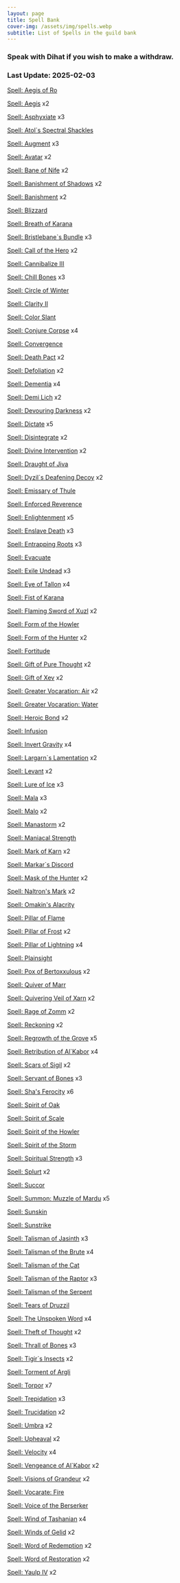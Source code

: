 ```yaml
---
layout: page
title: Spell Bank
cover-img: /assets/img/spells.webp
subtitle: List of Spells in the guild bank
---
```

### Speak with Dihat if you wish to make a withdraw.

### Last Update: 2025-02-03

[Spell: Aegis of Ro](https://www.pqdi.cc/item/15863)

[Spell: Aegis](https://www.pqdi.cc/item/19227) x2

[Spell: Asphyxiate](https://www.pqdi.cc/item/19402) x3

[Spell: Atol`s Spectral Shackles](https://www.pqdi.cc/item/19315)

[Spell: Augment](https://www.pqdi.cc/item/19416) x3

[Spell: Avatar](https://www.pqdi.cc/item/19292) x2

[Spell: Bane of Nife](https://www.pqdi.cc/item/19277) x2

[Spell: Banishment of Shadows](https://www.pqdi.cc/item/19228) x2

[Spell: Banishment](https://www.pqdi.cc/item/19262) x2

[Spell: Blizzard](https://www.pqdi.cc/item/19241)

[Spell: Breath of Karana](https://www.pqdi.cc/item/19250)

[Spell: Bristlebane`s Bundle](https://www.pqdi.cc/item/19351) x3

[Spell: Call of the Hero](https://www.pqdi.cc/item/19360) x2

[Spell: Cannibalize III](https://www.pqdi.cc/item/19272)

[Spell: Chill Bones](https://www.pqdi.cc/item/19302) x3

[Spell: Circle of Winter](https://www.pqdi.cc/item/19232)

[Spell: Clarity II](https://www.pqdi.cc/item/19379)

[Spell: Color Slant](https://www.pqdi.cc/item/19378)

[Spell: Conjure Corpse](https://www.pqdi.cc/item/19307) x4

[Spell: Convergence](https://www.pqdi.cc/item/19423)

[Spell: Death Pact](https://www.pqdi.cc/item/19203) x2

[Spell: Defoliation](https://www.pqdi.cc/item/19296) x2

[Spell: Dementia](https://www.pqdi.cc/item/19384) x4

[Spell: Demi Lich](https://www.pqdi.cc/item/19314) x2

[Spell: Devouring Darkness](https://www.pqdi.cc/item/19312) x2

[Spell: Dictate](https://www.pqdi.cc/item/19406) x5

[Spell: Disintegrate](https://www.pqdi.cc/item/19415) x2

[Spell: Divine Intervention](https://www.pqdi.cc/item/19230) x2

[Spell: Draught of Jiva](https://www.pqdi.cc/item/19328)

[Spell: Dyzil`s Deafening Decoy](https://www.pqdi.cc/item/19364) x2

[Spell: Emissary of Thule](https://www.pqdi.cc/item/19311)

[Spell: Enforced Reverence](https://www.pqdi.cc/item/19222)

[Spell: Enlightenment](https://www.pqdi.cc/item/19396) x5

[Spell: Enslave Death](https://www.pqdi.cc/item/19313) x3

[Spell: Entrapping Roots](https://www.pqdi.cc/item/19263) x3

[Spell: Evacuate](https://www.pqdi.cc/item/19336)

[Spell: Exile Undead](https://www.pqdi.cc/item/19214) x3

[Spell: Eye of Tallon](https://www.pqdi.cc/item/19411) x4

[Spell: Fist of Karana](https://www.pqdi.cc/item/19255)

[Spell: Flaming Sword of Xuzl](https://www.pqdi.cc/item/19344) x2

[Spell: Form of the Howler](https://www.pqdi.cc/item/19244)

[Spell: Form of the Hunter](https://www.pqdi.cc/item/19260) x2

[Spell: Fortitude](https://www.pqdi.cc/item/19216)

[Spell: Gift of Pure Thought](https://www.pqdi.cc/item/19401) x2

[Spell: Gift of Xev](https://www.pqdi.cc/item/19347) x2

[Spell: Greater Vocaration: Air](https://www.pqdi.cc/item/19371) x2

[Spell: Greater Vocaration: Water](https://www.pqdi.cc/item/19372)

[Spell: Heroic Bond](https://www.pqdi.cc/item/19224) x2

[Spell: Infusion](https://www.pqdi.cc/item/19424)

[Spell: Invert Gravity](https://www.pqdi.cc/item/19341) x4

[Spell: Largarn`s Lamentation](https://www.pqdi.cc/item/19388) x2

[Spell: Levant](https://www.pqdi.cc/item/19303) x2

[Spell: Lure of Ice](https://www.pqdi.cc/item/19422) x3

[Spell: Mala](https://www.pqdi.cc/item/19418) x3

[Spell: Malo](https://www.pqdi.cc/item/19291) x2

[Spell: Manastorm](https://www.pqdi.cc/item/19370) x2

[Spell: Maniacal Strength](https://www.pqdi.cc/item/19279)

[Spell: Mark of Karn](https://www.pqdi.cc/item/19218) x2

[Spell: Markar`s Discord](https://www.pqdi.cc/item/19331)

[Spell: Mask of the Hunter](https://www.pqdi.cc/item/19261) x2

[Spell: Naltron's Mark](https://www.pqdi.cc/item/19435) x2

[Spell: Omakin's Alacrity](https://www.pqdi.cc/item/7725)

[Spell: Pillar of Flame](https://www.pqdi.cc/item/19335)

[Spell: Pillar of Frost](https://www.pqdi.cc/item/19318) x2

[Spell: Pillar of Lightning](https://www.pqdi.cc/item/19326) x4

[Spell: Plainsight](https://www.pqdi.cc/item/19330)

[Spell: Pox of Bertoxxulous](https://www.pqdi.cc/item/19288) x2

[Spell: Quiver of Marr](https://www.pqdi.cc/item/19354)

[Spell: Quivering Veil of Xarn](https://www.pqdi.cc/item/19309) x2

[Spell: Rage of Zomm](https://www.pqdi.cc/item/19417) x2

[Spell: Reckoning](https://www.pqdi.cc/item/19212) x2

[Spell: Regrowth of the Grove](https://www.pqdi.cc/item/19256) x5

[Spell: Retribution of Al`Kabor](https://www.pqdi.cc/item/19332) x4

[Spell: Scars of Sigil](https://www.pqdi.cc/item/19358) x2

[Spell: Servant of Bones](https://www.pqdi.cc/item/19305) x3

[Spell: Sha's Ferocity](https://www.pqdi.cc/item/7728) x6

[Spell: Spirit of Oak](https://www.pqdi.cc/item/19258)

[Spell: Spirit of Scale](https://www.pqdi.cc/item/19238)

[Spell: Spirit of the Howler](https://www.pqdi.cc/item/19275)

[Spell: Spirit of the Storm](https://www.pqdi.cc/item/7741)

[Spell: Spiritual Strength](https://www.pqdi.cc/item/7730) x3

[Spell: Splurt](https://www.pqdi.cc/item/19294) x2

[Spell: Succor](https://www.pqdi.cc/item/19253)

[Spell: Summon: Muzzle of Mardu](https://www.pqdi.cc/item/19363) x5

[Spell: Sunskin](https://www.pqdi.cc/item/19420)

[Spell: Sunstrike](https://www.pqdi.cc/item/19345)

[Spell: Talisman of Jasinth](https://www.pqdi.cc/item/19264) x3

[Spell: Talisman of the Brute](https://www.pqdi.cc/item/19281) x4

[Spell: Talisman of the Cat](https://www.pqdi.cc/item/19280)

[Spell: Talisman of the Raptor](https://www.pqdi.cc/item/19289) x3

[Spell: Talisman of the Serpent](https://www.pqdi.cc/item/19286)

[Spell: Tears of Druzzil](https://www.pqdi.cc/item/19319)

[Spell: The Unspoken Word](https://www.pqdi.cc/item/19225) x4

[Spell: Theft of Thought](https://www.pqdi.cc/item/19374) x2

[Spell: Thrall of Bones](https://www.pqdi.cc/item/19299) x3

[Spell: Tigir`s Insects](https://www.pqdi.cc/item/19285) x2

[Spell: Torment of Argli](https://www.pqdi.cc/item/19391)

[Spell: Torpor](https://www.pqdi.cc/item/19293) x7

[Spell: Trepidation](https://www.pqdi.cc/item/19220) x3

[Spell: Trucidation](https://www.pqdi.cc/item/19425) x2

[Spell: Umbra](https://www.pqdi.cc/item/19393) x2

[Spell: Upheaval](https://www.pqdi.cc/item/19205) x2

[Spell: Velocity](https://www.pqdi.cc/item/19348) x4

[Spell: Vengeance of Al`Kabor](https://www.pqdi.cc/item/19342) x2

[Spell: Visions of Grandeur](https://www.pqdi.cc/item/19407) x2

[Spell: Vocarate: Fire](https://www.pqdi.cc/item/19355)

[Spell: Voice of the Berserker](https://www.pqdi.cc/item/19290)

[Spell: Wind of Tashanian](https://www.pqdi.cc/item/19405) x4

[Spell: Winds of Gelid](https://www.pqdi.cc/item/19343) x2

[Spell: Word of Redemption](https://www.pqdi.cc/item/19229) x2

[Spell: Word of Restoration](https://www.pqdi.cc/item/19221) x2

[Spell: Yaulp IV](https://www.pqdi.cc/item/19209) x2

